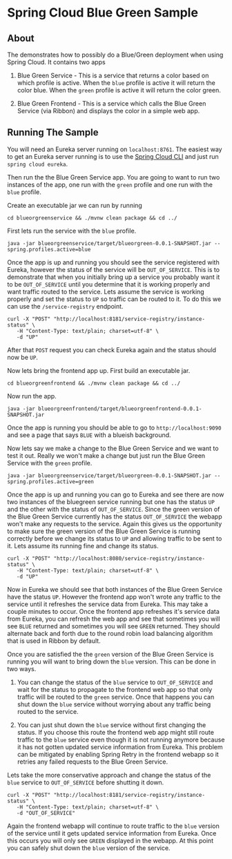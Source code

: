 # Spring Cloud Blue Green Sample

## About

The demonstrates how to possibly do a Blue/Green deployment when using Spring
Cloud.  It contains two apps

1.  Blue Green Service - This is a service that returns a color based on which
profile is active.  When the `blue` profile is active it will return the color
blue.  When the `green` profile is active it will return the color green.

2.  Blue Green Frontend - This is a service which calls the Blue Green Service
(via Ribbon) and displays the color in a simple web app.

## Running The Sample

You will need an Eureka server running on `localhost:8761`.  The easiest way to
get an Eureka server running is to use the
[Spring Cloud CLI](https://cloud.spring.io/spring-cloud-cli/) and just run
`spring cloud eureka`.

Then run the the Blue Green Service app.  You are going to want to run
two instances of the app, one run with the `green` profile and one run with the
`blue` profile.

Create an executable jar we can run by running
```
cd blueorgreenservice && ./mvnw clean package && cd ../
```

First lets run the service with the `blue` profile.
```
java -jar blueorgreenservice/target/blueorgreen-0.0.1-SNAPSHOT.jar --spring.profiles.active=blue
```

Once the app is up and running you should see the service registered with Eureka,
however the status of the service will be `OUT_OF_SERVICE`.  This is to
demonstrate that when you initially bring up a service you probably want
it to be `OUT_OF_SERVICE` until you determine that it is working properly and want
traffic routed to the service.  Lets assume the service is working properly
and set the status to `UP` so traffic can be routed to it.  To do this we can
use the `/service-registry` endpoint.

```
curl -X "POST" "http://localhost:8181/service-registry/instance-status" \
   -H "Content-Type: text/plain; charset=utf-8" \
   -d "UP"
```

After that `POST` request you can check Eureka again and the status should
now be `UP`.

Now lets bring the frontend app up.  First build an executable jar.
```
cd blueorgreenfrontend && ./mvnw clean package && cd ../
```

Now run the app.
```
java -jar blueorgreenfrontend/target/blueorgreenfrontend-0.0.1-SNAPSHOT.jar
```

Once the app is running you should be able to go to `http://localhost:9090`
and see a page that says `BLUE` with a blueish background.

Now lets say we make a change to the Blue Green Service and we want to test it
out.  Really we won't make a change but just run the Blue Green Service with the
`green` profile.

```
java -jar blueorgreenservice/target/blueorgreen-0.0.1-SNAPSHOT.jar --spring.profiles.active=green
```

Once the app is up and running you can go to Eureka and see there are now two
instances of the bluegreen service running but one has the status `UP` and the
other with the status of `OUT_OF_SERVICE`.  Since the green version of the Blue
Green Service currently has the status `OUT_OF_SERVICE` the webapp won't make any
requests to the service.  Again this gives us the opportunity to make sure the green
version of the Blue Green Service is running correctly before we change its status
to `UP` and allowing traffic to be sent to it.  Lets assume its running fine and
change its status.

```
curl -X "POST" "http://localhost:8080/service-registry/instance-status" \
   -H "Content-Type: text/plain; charset=utf-8" \
   -d "UP"
```

Now in Eureka we should see that both instances of the Blue Green Service have the
status `UP`.  However the frontend app won't wrote any traffic to the service until
it refreshes the service data from Eureka.  This may take a couple minutes to occur.
Once the frontend app refreshes it's service data from Eureka, you can refresh the
web app and see that sometimes you will see `BLUE` returned and sometimes you will
see `GREEN` returned.  They should alternate back and forth due to the round robin
load balancing algorithm that is used in Ribbon by default.

Once you are satisfied the the `green` version of the Blue Green Service is running
you will want to bring down the `blue` version.  This can be done in two ways.

1.  You can change the status of the `blue` service to `OUT_OF_SERVICE` and wait
for the status to propagate to the frontend web app so that only traffic will be
routed to the `green` service.  Once that happens you can shut down the `blue` service
without worrying about any traffic being routed to the service.

2.  You can just shut down the `blue` service without first changing the status.
If you choose this route the frontend web app might still route traffic to the
`blue` service even though it is not running anymore because it has not gotten
updated service information from Eureka.  This problem can be mitigated by enabling
Spring Retry in the frontend webapp so it retries any failed requests to the
Blue Green Service.

Lets take the more conservative approach and change the status of the `blue`
service to `OUT_OF_SERVICE` before shutting it down.

```
curl -X "POST" "http://localhost:8181/service-registry/instance-status" \
   -H "Content-Type: text/plain; charset=utf-8" \
   -d "OUT_OF_SERVICE"
```

Again the frontend webapp will continue to route traffic to the `blue` version
of the service until it gets updated service information from Eureka.  Once
this occurs you will only see `GREEN` displayed in the webapp.  At this point
you can safely shut down the `blue` version of the service.
